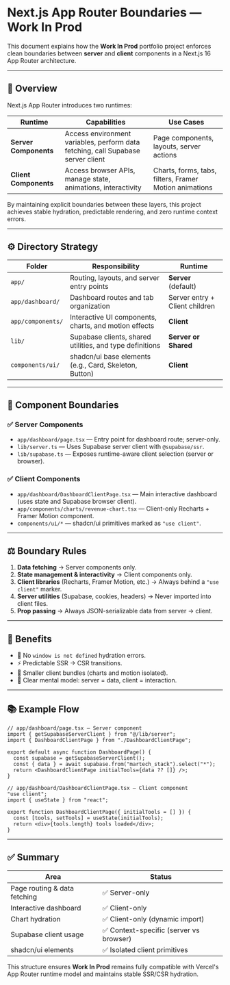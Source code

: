 # Next.js App Router Boundaries — Work In Prod

This document explains how the **Work In Prod** portfolio project enforces clean boundaries between **server** and **client** components in a Next.js 16 App Router architecture.

---

## 🧠 Overview

Next.js App Router introduces two runtimes:

| Runtime               | Capabilities                                                                     | Use Cases                                              |
| --------------------- | -------------------------------------------------------------------------------- | ------------------------------------------------------ |
| **Server Components** | Access environment variables, perform data fetching, call Supabase server client | Page components, layouts, server actions               |
| **Client Components** | Access browser APIs, manage state, animations, interactivity                     | Charts, forms, tabs, filters, Framer Motion animations |

By maintaining explicit boundaries between these layers, this project achieves stable hydration, predictable rendering, and zero runtime context errors.

---

## ⚙️ Directory Strategy

| Folder            | Responsibility                                           | Runtime                        |
| ----------------- | -------------------------------------------------------- | ------------------------------ |
| `app/`            | Routing, layouts, and server entry points                | **Server** (default)           |
| `app/dashboard/`  | Dashboard routes and tab organization                    | Server entry + Client children |
| `app/components/` | Interactive UI components, charts, and motion effects    | **Client**                     |
| `lib/`            | Supabase clients, shared utilities, and type definitions | **Server or Shared**           |
| `components/ui/`  | shadcn/ui base elements (e.g., Card, Skeleton, Button)   | **Client**                     |

---

## 🧩 Component Boundaries

### ✅ Server Components

* `app/dashboard/page.tsx` — Entry point for dashboard route; server-only.
* `lib/server.ts` — Uses Supabase server client with `@supabase/ssr`.
* `lib/supabase.ts` — Exposes runtime-aware client selection (server or browser).

### ✅ Client Components

* `app/dashboard/DashboardClientPage.tsx` — Main interactive dashboard (uses state and Supabase browser client).
* `app/components/charts/revenue-chart.tsx` — Client-only Recharts + Framer Motion component.
* `components/ui/*` — shadcn/ui primitives marked as `"use client"`.

---

## ⚖️ Boundary Rules

1. **Data fetching** → Server components only.
2. **State management & interactivity** → Client components only.
3. **Client libraries** (Recharts, Framer Motion, etc.) → Always behind a `"use client"` marker.
4. **Server utilities** (Supabase, cookies, headers) → Never imported into client files.
5. **Prop passing** → Always JSON-serializable data from server → client.

---

## 🧱 Benefits

* 🚫 No `window is not defined` hydration errors.
* ⚡ Predictable SSR → CSR transitions.
* 🧩 Smaller client bundles (charts and motion isolated).
* 🧠 Clear mental model: server = data, client = interaction.

---

## 📚 Example Flow

```tsx
// app/dashboard/page.tsx — Server component
import { getSupabaseServerClient } from "@/lib/server";
import { DashboardClientPage } from "./DashboardClientPage";

export default async function DashboardPage() {
  const supabase = getSupabaseServerClient();
  const { data } = await supabase.from("martech_stack").select("*");
  return <DashboardClientPage initialTools={data ?? []} />;
}
```

```tsx
// app/dashboard/DashboardClientPage.tsx — Client component
"use client";
import { useState } from "react";

export function DashboardClientPage({ initialTools = [] }) {
  const [tools, setTools] = useState(initialTools);
  return <div>{tools.length} tools loaded</div>;
}
```

---

## ✅ Summary

| Area                         | Status                                 |
| ---------------------------- | -------------------------------------- |
| Page routing & data fetching | ✅ Server-only                          |
| Interactive dashboard        | ✅ Client-only                          |
| Chart hydration              | ✅ Client-only (dynamic import)         |
| Supabase client usage        | ✅ Context-specific (server vs browser) |
| shadcn/ui elements           | ✅ Isolated client primitives           |

This structure ensures **Work In Prod** remains fully compatible with Vercel's App Router runtime model and maintains stable SSR/CSR hydration.
